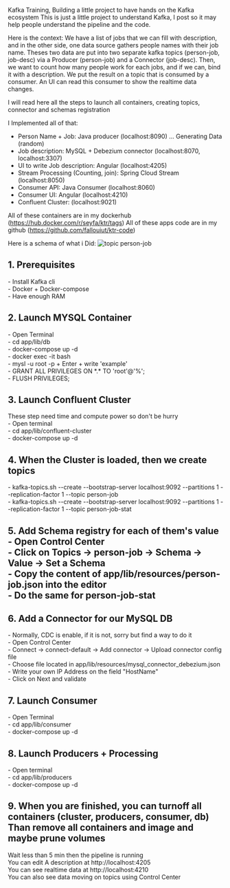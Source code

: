 Kafka Training, Building a little project to have hands on the Kafka ecosystem
This is just a little project to understand Kafka, I post so it may help people understand the pipeline and the code.

Here is the context: We have a list of jobs that we can fill with description, and in the other side, one data source gathers people names with their job name. Theses two data are put into two separate kafka topics (person-job, job-desc) via a Producer (person-job) and a Connector (job-desc).
Then, we want to count how many people work for each jobs, and if we can, bind it with a description. We put the result on a topic that is consumed by a consumer. An UI can read this consumer to show the realtime data changes.

I will read here all the steps to launch all containers, creating topics, connector and schemas registration

I Implemented all of that: 
 - Person Name + Job: Java producer (localhost:8090) ... Generating Data (random)
 - Job description: MySQL + Debezium connector (localhost:8070, localhost:3307)
 - UI to write Job description: Angular (localhost:4205)
 - Stream Processing (Counting, join): Spring Cloud Stream (localhost:8050)
 - Consumer API: Java Consumer (localhost:8060)
 - Consumer UI: Angular (localhost:4210)
 - Confluent Cluster: (localhost:9021)

All of these containers are in my dockerhub (https://hub.docker.com/r/seyfa/ktr/tags)
All of these apps code are in my github (https://github.com/fallouiut/ktr-code)

Here is a schema of what i Did: ![topic person-job](https://user-images.githubusercontent.com/23740922/147651888-721a3079-a7df-4f97-ae64-8d769cbe495e.png)

<h2>1. Prerequisites</h2>
  - Install Kafka cli <br/>
  - Docker + Docker-compose <br/>
  - Have enough RAM <br/>

<h2>2. Launch MYSQL Container</h2>
  - Open Terminal <br/>
  - cd app/lib/db <br/>
  - docker-compose up -d <br/>
  - docker exec -it <container_name> bash <br/>
  - mysl -u root -p + Enter + write 'example' <br/>
  - GRANT ALL PRIVILEGES ON *.* TO 'root'@'%'; <br/>
  - FLUSH PRIVILEGES;

<h2>3. Launch Confluent Cluster</h2>
These step need time and compute power so don't be hurry <br/>
  - Open terminal <br/>
  - cd app/lib/confluent-cluster <br/>
  - docker-compose up -d

<h2>4. When the Cluster is loaded, then we create topics</h2>
  - kafka-topics.sh --create --bootstrap-server localhost:9092 --partitions 1 --replication-factor 1 --topic person-job <br/>
  - kafka-topics.sh --create --bootstrap-server localhost:9092 --partitions 1 --replication-factor 1 --topic person-job-stat <br/>

<h2>5. Add Schema registry for each of them's value
  - Open Control Center <br/>
  - Click on Topics -> person-job -> Schema -> Value -> Set a Schema <br/>
  - Copy the content of app/lib/resources/person-job.json into the editor <br/>
  - Do the same for person-job-stat

<h2>6. Add a Connector for our MySQL DB</h2>
  - Normally, CDC is enable, if it is not, sorry but find a way to do it <br/>
  - Open Control Center <br/>
  - Connect -> connect-default -> Add connector -> Upload connector config file <br/>
  - Choose file located in app/lib/resources/mysql_connector_debezium.json <br/>
  - Write your own IP Address on the field "HostName" <br/>
  - Click on Next and validate

<h2>7. Launch Consumer</h2>
  - Open Terminal <br/>
  - cd app/lib/consumer <br/>
  - docker-compose up -d

<h2>8. Launch Producers + Processing</h2>
  - Open terminal <br/>
  - cd app/lib/producers <br/>
  - docker-compose up -d

<h2>9. When you are finished, you can turnoff all containers (cluster, producers, consumer, db) Than remove all containers and image and maybe prune volumes</h2>

Wait less than 5 min then the pipeline is running <br/>
You can edit A description at http://localhost:4205 <br/>
You can see realtime data at http://localhost:4210 <br/>
You can also see data moving on topics using Control Center
